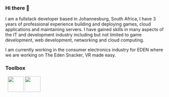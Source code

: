 ### Hi there 👋

I am a fullstack developer based in Johannesburg, South Africa, I have 3 years of professional experience building and deploying games, cloud applications and maintaining servers. I have gained skills in many aspects of the IT and development industry including but not limited to game development, web development, networking and cloud computing.

I am currently working in the consumer electronics industry for EDEN where we are working on The Eden Snacker, VR made easy.

### Toolbox

<img src="https://img.icons8.com/ios/50/000000/c-sharp-logo.png" alt="" /> <img src="https://img.icons8.com/ios/50/000000/golang.png" alt="" /> <img width=50 height=50 src="https://danrousseau.xyz/img/python.svg" alt="" /> <img width=50 height=50 src="https://img.icons8.com/dotty/80/000000/sql.png" alt="" />
